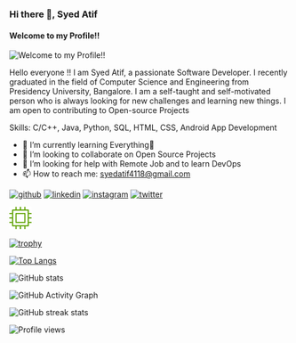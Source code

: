 ### Hi there 👋, Syed Atif
#### Welcome to my Profile!!
![Welcome to my Profile!!](https://thumbs.dreamstime.com/b/horizontal-banner-hands-typing-laptop-keyboard-various-electronic-devices-symbols-programming-software-horizontal-125917922.jpg)

Hello everyone !! I am Syed Atif, a passionate Software Developer.
I recently graduated in the field of Computer Science and Engineering from Presidency University, Bangalore.
I am a self-taught and self-motivated person who is always looking for new challenges and learning new things.
I am open to contributing to Open-source Projects

Skills: C/C++, Java, Python, SQL, HTML, CSS, Android App Development

- 🌱 I’m currently learning Everything🤣 
- 👯 I’m looking to collaborate on Open Source Projects 
- 🤔 I’m looking for help with Remote Job and to learn DevOps 
- 📫 How to reach me: syedatif4118@gmail.com 


[<img src='https://cdn.jsdelivr.net/npm/simple-icons@3.0.1/icons/github.svg' alt='github' height='40'>](https://github.com/syedatif4118)  [<img src='https://cdn.jsdelivr.net/npm/simple-icons@3.0.1/icons/linkedin.svg' alt='linkedin' height='40'>](https://www.linkedin.com/in/https://www.linkedin.com/in/syedatif001//)  [<img src='https://cdn.jsdelivr.net/npm/simple-icons@3.0.1/icons/instagram.svg' alt='instagram' height='40'>](https://www.instagram.com/https://www.instagram.com/s.y.e.d_a.t.i.f//)  [<img src='https://cdn.jsdelivr.net/npm/simple-icons@3.0.1/icons/twitter.svg' alt='twitter' height='40'>](https://twitter.com/https://twitter.com/SyedAti72650116)  

<a href='https://docs.github.com/en/developers'><img src='https://raw.githubusercontent.com/acervenky/animated-github-badges/master/assets/devbadge.gif' width='40' height='40'></a> 

[![trophy](https://github-profile-trophy.vercel.app/?username=syedatif4118)](https://github.com/ryo-ma/github-profile-trophy)

[![Top Langs](https://github-readme-stats.vercel.app/api/top-langs/?username=syedatif4118)](https://github.com/anuraghazra/github-readme-stats)

![GitHub stats](https://github-readme-stats.vercel.app/api?username=syedatif4118&show_icons=true)  

![GitHub Activity Graph](https://activity-graph.herokuapp.com/graph?username=syedatif4118)  

![GitHub streak stats](https://github-readme-streak-stats.herokuapp.com/?user=syedatif4118)  

![Profile views](https://gpvc.arturio.dev/syedatif4118)  
